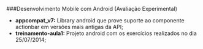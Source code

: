 ###Desenvolvimento Mobile com Android (Avaliação Experimental)

+ <b>appcompat_v7:</b> Library android que prove suporte ao componente actionbar em versões mais antigas da API;
+ <b>treinamento-aula1:</b> Projeto android com os exercícios realizados no dia 25/07/2014;

